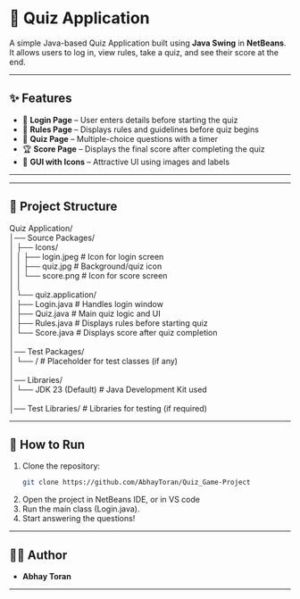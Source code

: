 # 🎯 Quiz Application

A simple Java-based Quiz Application built using **Java Swing** in **NetBeans**.  
It allows users to log in, view rules, take a quiz, and see their score at the end.

---

## ✨ Features
- 🔑 **Login Page** – User enters details before starting the quiz  
- 📜 **Rules Page** – Displays rules and guidelines before quiz begins  
- 📝 **Quiz Page** – Multiple-choice questions with a timer  
- 🏆 **Score Page** – Displays the final score after completing the quiz  
- 🎨 **GUI with Icons** – Attractive UI using images and labels  

---

---

## 📂 Project Structure
Quiz Application/  
│── Source Packages/  
│   ├── Icons/  
│   │   ├── login.jpeg         # Icon for login screen  
│   │   ├── quiz.jpg           # Background/quiz icon  
│   │   └── score.png          # Icon for score screen  
│   │  
│   └── quiz.application/  
│       ├── Login.java         # Handles login window  
│       ├── Quiz.java          # Main quiz logic and UI  
│       ├── Rules.java         # Displays rules before starting quiz  
│       └── Score.java         # Displays score after quiz completion  
│  
│── Test Packages/  
│   └── <default package>/     # Placeholder for test classes (if any)  
│  
│── Libraries/  
│   └── JDK 23 (Default)       # Java Development Kit used  
│  
│── Test Libraries/            # Libraries for testing (if required)  
 
---

## 🚀 How to Run  
1. Clone the repository:  
   ```bash
   git clone https://github.com/AbhayToran/Quiz_Game-Project

2. Open the project in NetBeans IDE, or in VS code
3. Run the main class (Login.java).
4. Start answering the questions!

---

## 👨‍💻 Author
- **Abhay Toran**  

---



